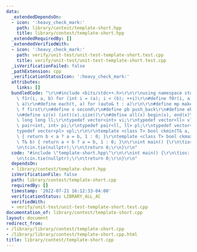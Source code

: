 ```yaml
---
data:
  _extendedDependsOn:
  - icon: ':heavy_check_mark:'
    path: library/contest/template-short.hpp
    title: library/contest/template-short.hpp
  _extendedRequiredBy: []
  _extendedVerifiedWith:
  - icon: ':heavy_check_mark:'
    path: verify/unit-test/unit-test-template-short.test.cpp
    title: verify/unit-test/unit-test-template-short.test.cpp
  _isVerificationFailed: false
  _pathExtension: cpp
  _verificationStatusIcon: ':heavy_check_mark:'
  attributes:
    links: []
  bundledCode: "\r\n#include <bits/stdc++.h>\r\n\r\nusing namespace std;\r\n\r\n#define\
    \ f1r(i, a, b) for (int i = (a); i < (b); ++i)\r\n#define f0r(i, a) f1r(i, 0,\
    \ a)\r\n#define each(t, a) for (auto& t : a)\r\n\r\n#define mp make_pair\r\n#define\
    \ f first\r\n#define s second\r\n#define pb push_back\r\n#define eb emplace_back\r\
    \n#define sz(x) (int)(x).size()\r\n#define all(x) begin(x), end(x)\r\n\r\ntypedef\
    \ long long ll;\r\ntypedef vector<int> vi;\r\ntypedef vector<ll> vl;\r\ntypedef\
    \ pair<int, int> pi;\r\ntypedef pair<ll, ll> pl;\r\ntypedef vector<pi> vpi;\r\n\
    typedef vector<pl> vpl;\r\n\r\ntemplate <class T> bool ckmin(T& a, const T& b)\
    \ { return b < a ? a = b, 1 : 0; }\r\ntemplate <class T> bool ckmax(T& a, const\
    \ T& b) { return a < b ? a = b, 1 : 0; }\n\r\nint main() {\r\n\tios::sync_with_stdio(false);\r\
    \n\tcin.tie(nullptr);\r\n\treturn 0;\r\n}\r\n"
  code: "#include \"template-short.hpp\"\r\n\r\nint main() {\r\n\tios::sync_with_stdio(false);\r\
    \n\tcin.tie(nullptr);\r\n\treturn 0;\r\n}\r\n"
  dependsOn:
  - library/contest/template-short.hpp
  isVerificationFile: false
  path: library/contest/template-short.cpp
  requiredBy: []
  timestamp: '2022-07-21 16:12:33-04:00'
  verificationStatus: LIBRARY_ALL_AC
  verifiedWith:
  - verify/unit-test/unit-test-template-short.test.cpp
documentation_of: library/contest/template-short.cpp
layout: document
redirect_from:
- /library/library/contest/template-short.cpp
- /library/library/contest/template-short.cpp.html
title: library/contest/template-short.cpp
---
```


